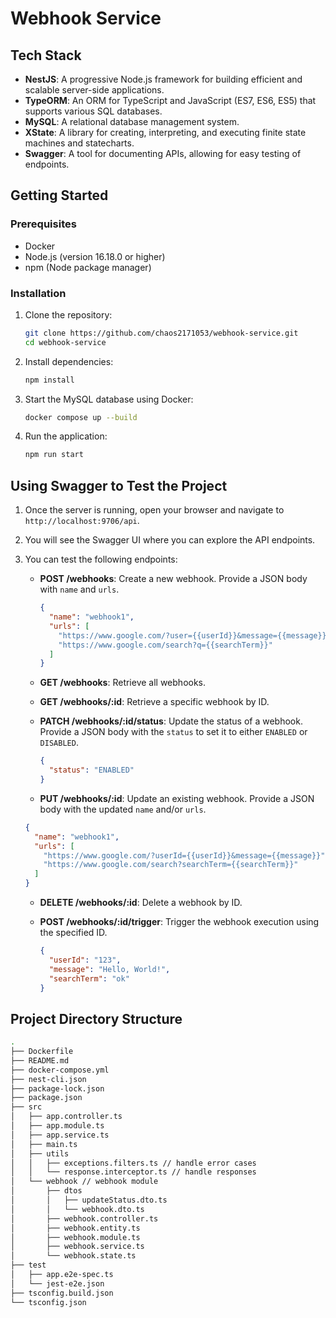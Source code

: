 # Webhook Service

## Tech Stack

- **NestJS**: A progressive Node.js framework for building efficient and scalable server-side applications.
- **TypeORM**: An ORM for TypeScript and JavaScript (ES7, ES6, ES5) that supports various SQL databases.
- **MySQL**: A relational database management system.
- **XState**: A library for creating, interpreting, and executing finite state machines and statecharts.
- **Swagger**: A tool for documenting APIs, allowing for easy testing of endpoints.

## Getting Started

### Prerequisites

- Docker
- Node.js (version 16.18.0 or higher)
- npm (Node package manager)

### Installation

1. Clone the repository:

   ```bash
   git clone https://github.com/chaos2171053/webhook-service.git
   cd webhook-service
   ```

2. Install dependencies:

   ```bash
   npm install
   ```

3. Start the MySQL database using Docker:

   ```bash
   docker compose up --build
   ```

4. Run the application:

   ```bash
   npm run start
   ```

## Using Swagger to Test the Project

1. Once the server is running, open your browser and navigate to `http://localhost:9706/api`.

2. You will see the Swagger UI where you can explore the API endpoints.

3. You can test the following endpoints:

   - **POST /webhooks**: Create a new webhook. Provide a JSON body with `name` and `urls`.

     ```json
     {
       "name": "webhook1",
       "urls": [
         "https://www.google.com/?user={{userId}}&message={{message}}",
         "https://www.google.com/search?q={{searchTerm}}"
       ]
     }
     ```

   - **GET /webhooks**: Retrieve all webhooks.
   - **GET /webhooks/:id**: Retrieve a specific webhook by ID.
   - **PATCH /webhooks/:id/status**: Update the status of a webhook. Provide a JSON body with the `status` to set it to either `ENABLED` or `DISABLED`.

     ```json
     {
       "status": "ENABLED"
     }
     ```

   - **PUT /webhooks/:id**: Update an existing webhook. Provide a JSON body with the updated `name` and/or `urls`.

   ```json
   {
     "name": "webhook1",
     "urls": [
       "https://www.google.com/?userId={{userId}}&message={{message}}",
       "https://www.google.com/search?searchTerm={{searchTerm}}"
     ]
   }
   ```

   - **DELETE /webhooks/:id**: Delete a webhook by ID.
   - **POST /webhooks/:id/trigger**: Trigger the webhook execution using the specified ID.

     ```json
     {
       "userId": "123",
       "message": "Hello, World!",
       "searchTerm": "ok"
     }
     ```

## Project Directory Structure

```bash
.
├── Dockerfile
├── README.md
├── docker-compose.yml
├── nest-cli.json
├── package-lock.json
├── package.json
├── src
│   ├── app.controller.ts
│   ├── app.module.ts
│   ├── app.service.ts
│   ├── main.ts
│   ├── utils
│   │   ├── exceptions.filters.ts // handle error cases
│   │   └── response.interceptor.ts // handle responses
│   └── webhook // webhook module
│       ├── dtos
│       │   ├── updateStatus.dto.ts
│       │   └── webhook.dto.ts
│       ├── webhook.controller.ts
│       ├── webhook.entity.ts
│       ├── webhook.module.ts
│       ├── webhook.service.ts
│       └── webhook.state.ts
├── test
│   ├── app.e2e-spec.ts
│   └── jest-e2e.json
├── tsconfig.build.json
└── tsconfig.json
```
